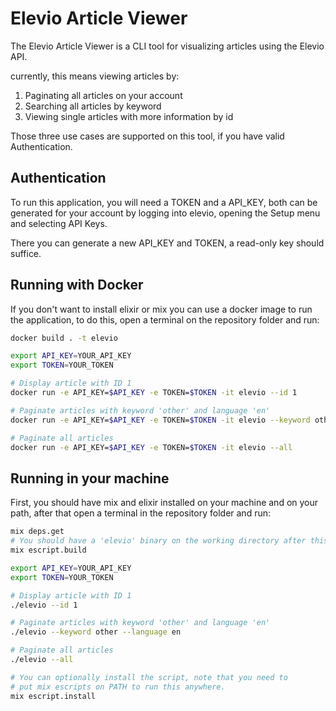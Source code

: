 # Elevio Article Viewer

The Elevio Article Viewer is a CLI tool for visualizing articles using the Elevio API.

currently, this means viewing articles by:
1. Paginating all articles on your account
2. Searching all articles by keyword
3. Viewing single articles with more information by id

Those three use cases are supported on this tool, if you have valid Authentication.

## Authentication
To run this application, you will need a TOKEN and a API_KEY, both can be generated for your account by logging into elevio, opening the Setup menu and selecting API Keys.

There you can generate a new API_KEY and TOKEN, a read-only key should suffice.

## Running with Docker
If you don't want to install elixir or mix you can use a docker image to run the application, to do this, open a terminal on the repository folder and run:

```bash
docker build . -t elevio

export API_KEY=YOUR_API_KEY
export TOKEN=YOUR_TOKEN

# Display article with ID 1
docker run -e API_KEY=$API_KEY -e TOKEN=$TOKEN -it elevio --id 1

# Paginate articles with keyword 'other' and language 'en'
docker run -e API_KEY=$API_KEY -e TOKEN=$TOKEN -it elevio --keyword other --language en

# Paginate all articles
docker run -e API_KEY=$API_KEY -e TOKEN=$TOKEN -it elevio --all
```

## Running in your machine

First, you should have mix and elixir installed on your machine and on your path, after that open a terminal in the repository folder and run:

```bash
mix deps.get
# You should have a 'elevio' binary on the working directory after this command
mix escript.build

export API_KEY=YOUR_API_KEY
export TOKEN=YOUR_TOKEN

# Display article with ID 1
./elevio --id 1

# Paginate articles with keyword 'other' and language 'en'
./elevio --keyword other --language en

# Paginate all articles
./elevio --all

# You can optionally install the script, note that you need to
# put mix escripts on PATH to run this anywhere.
mix escript.install
```

